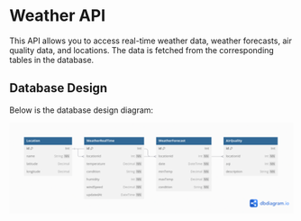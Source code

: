 # Weather API

This API allows you to access real-time weather data, weather forecasts, air quality data, and locations. The data is fetched from the corresponding tables in the database.

## Database Design

Below is the database design diagram:

![Database Design](./dbdiagram.png)

